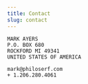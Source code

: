 ```yaml
---
title: Contact
slug: contact
---
```


    MARK AYERS
    P.O. BOX 680
    ROCKFORD MI 49341
    UNITED STATES OF AMERICA

    mark@philoserf.com
    + 1.206.280.4061
